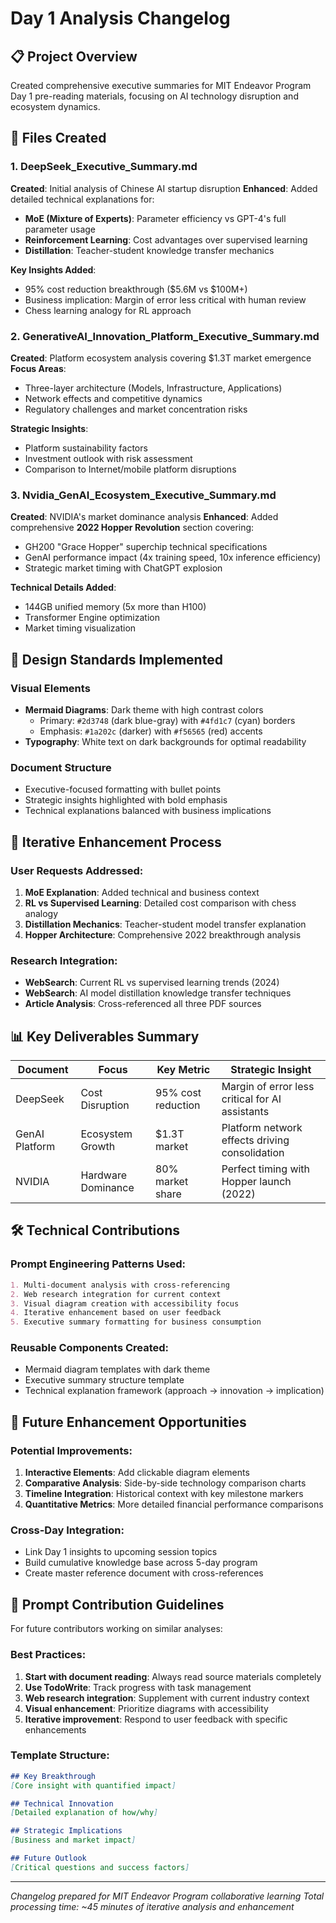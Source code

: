 # Day 1 Analysis Changelog

## 📋 Project Overview
Created comprehensive executive summaries for MIT Endeavor Program Day 1 pre-reading materials, focusing on AI technology disruption and ecosystem dynamics.

## 📁 Files Created

### 1. DeepSeek_Executive_Summary.md
**Created**: Initial analysis of Chinese AI startup disruption
**Enhanced**: Added detailed technical explanations for:
- **MoE (Mixture of Experts)**: Parameter efficiency vs GPT-4's full parameter usage
- **Reinforcement Learning**: Cost advantages over supervised learning
- **Distillation**: Teacher-student knowledge transfer mechanics

**Key Insights Added**:
- 95% cost reduction breakthrough ($5.6M vs $100M+)
- Business implication: Margin of error less critical with human review
- Chess learning analogy for RL approach

### 2. GenerativeAI_Innovation_Platform_Executive_Summary.md
**Created**: Platform ecosystem analysis covering $1.3T market emergence
**Focus Areas**:
- Three-layer architecture (Models, Infrastructure, Applications)
- Network effects and competitive dynamics
- Regulatory challenges and market concentration risks

**Strategic Insights**:
- Platform sustainability factors
- Investment outlook with risk assessment
- Comparison to Internet/mobile platform disruptions

### 3. Nvidia_GenAI_Ecosystem_Executive_Summary.md
**Created**: NVIDIA's market dominance analysis
**Enhanced**: Added comprehensive **2022 Hopper Revolution** section covering:
- GH200 "Grace Hopper" superchip technical specifications
- GenAI performance impact (4x training speed, 10x inference efficiency)
- Strategic market timing with ChatGPT explosion

**Technical Details Added**:
- 144GB unified memory (5x more than H100)
- Transformer Engine optimization
- Market timing visualization

## 🎨 Design Standards Implemented

### Visual Elements
- **Mermaid Diagrams**: Dark theme with high contrast colors
  - Primary: `#2d3748` (dark blue-gray) with `#4fd1c7` (cyan) borders
  - Emphasis: `#1a202c` (darker) with `#f56565` (red) accents
- **Typography**: White text on dark backgrounds for optimal readability

### Document Structure
- Executive-focused formatting with bullet points
- Strategic insights highlighted with bold emphasis
- Technical explanations balanced with business implications

## 🔄 Iterative Enhancement Process

### User Requests Addressed:
1. **MoE Explanation**: Added technical and business context
2. **RL vs Supervised Learning**: Detailed cost comparison with chess analogy
3. **Distillation Mechanics**: Teacher-student model transfer explanation
4. **Hopper Architecture**: Comprehensive 2022 breakthrough analysis

### Research Integration:
- **WebSearch**: Current RL vs supervised learning trends (2024)
- **WebSearch**: AI model distillation knowledge transfer techniques
- **Article Analysis**: Cross-referenced all three PDF sources

## 📊 Key Deliverables Summary

| Document | Focus | Key Metric | Strategic Insight |
|----------|--------|------------|------------------|
| DeepSeek | Cost Disruption | 95% cost reduction | Margin of error less critical for AI assistants |
| GenAI Platform | Ecosystem Growth | $1.3T market | Platform network effects driving consolidation |
| NVIDIA | Hardware Dominance | 80% market share | Perfect timing with Hopper launch (2022) |

## 🛠️ Technical Contributions

### Prompt Engineering Patterns Used:
```markdown
1. Multi-document analysis with cross-referencing
2. Web research integration for current context
3. Visual diagram creation with accessibility focus
4. Iterative enhancement based on user feedback
5. Executive summary formatting for business consumption
```

### Reusable Components Created:
- Mermaid diagram templates with dark theme
- Executive summary structure template
- Technical explanation framework (approach → innovation → implication)

## 🔮 Future Enhancement Opportunities

### Potential Improvements:
1. **Interactive Elements**: Add clickable diagram elements
2. **Comparative Analysis**: Side-by-side technology comparison charts
3. **Timeline Integration**: Historical context with key milestone markers
4. **Quantitative Metrics**: More detailed financial performance comparisons

### Cross-Day Integration:
- Link Day 1 insights to upcoming session topics
- Build cumulative knowledge base across 5-day program
- Create master reference document with cross-references

## 📝 Prompt Contribution Guidelines

For future contributors working on similar analyses:

### Best Practices:
1. **Start with document reading**: Always read source materials completely
2. **Use TodoWrite**: Track progress with task management
3. **Web research integration**: Supplement with current industry context
4. **Visual enhancement**: Prioritize diagrams with accessibility
5. **Iterative improvement**: Respond to user feedback with specific enhancements

### Template Structure:
```markdown
## Key Breakthrough
[Core insight with quantified impact]

## Technical Innovation  
[Detailed explanation of how/why]

## Strategic Implications
[Business and market impact]

## Future Outlook
[Critical questions and success factors]
```

---

*Changelog prepared for MIT Endeavor Program collaborative learning*
*Total processing time: ~45 minutes of iterative analysis and enhancement*